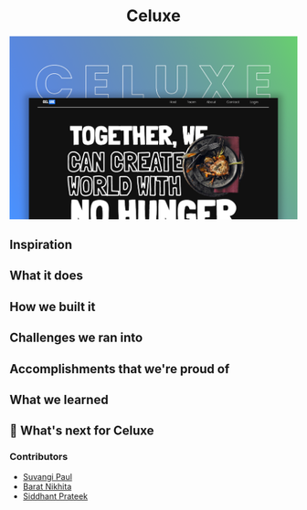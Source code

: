 <h1 align="center">Celuxe</h1>

![](./assets/preview.png)

## Inspiration 

## What it does 

## How we built it️

## Challenges we ran into 

## Accomplishments that we're proud of 

## What we learned 


## 🔮 What's next for Celuxe 
### Contributors

- [Suvangi Paul](https://github.com/suvangipaul)
- [Barat Nikhita](https://github.com/nikhitaBarat/)
- [Siddhant Prateek](https://github.com/siddhantprateek)

